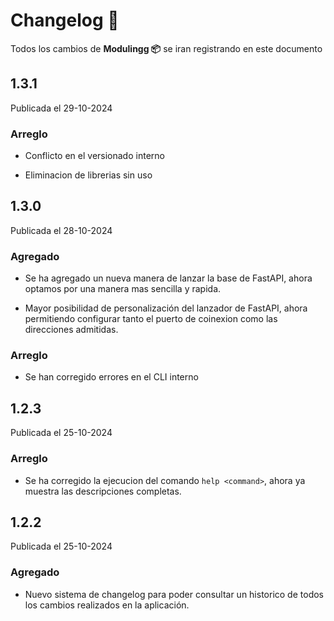 # Changelog 📜

Todos los cambios de **Modulingg 📦** se iran registrando en este documento

## 1.3.1

Publicada el 29-10-2024

### Arreglo

- Conflicto en el versionado interno

- Eliminacion de librerias sin uso

## 1.3.0 

Publicada el 28-10-2024

### Agregado

- Se ha agregado un nueva manera de lanzar la base de FastAPI, ahora optamos por una manera mas sencilla y rapida.

- Mayor posibilidad de personalización del lanzador de FastAPI, ahora permitiendo configurar tanto el puerto de coinexion como las direcciones admitidas.

### Arreglo

- Se han corregido errores en el CLI interno

## 1.2.3 

Publicada el 25-10-2024

### Arreglo

- Se ha corregido la ejecucion del comando ```help <command>```, ahora ya muestra las descripciones completas. 


## 1.2.2 

Publicada el 25-10-2024

### Agregado

- Nuevo sistema de changelog para poder consultar un historico de todos los cambios realizados en la aplicación.